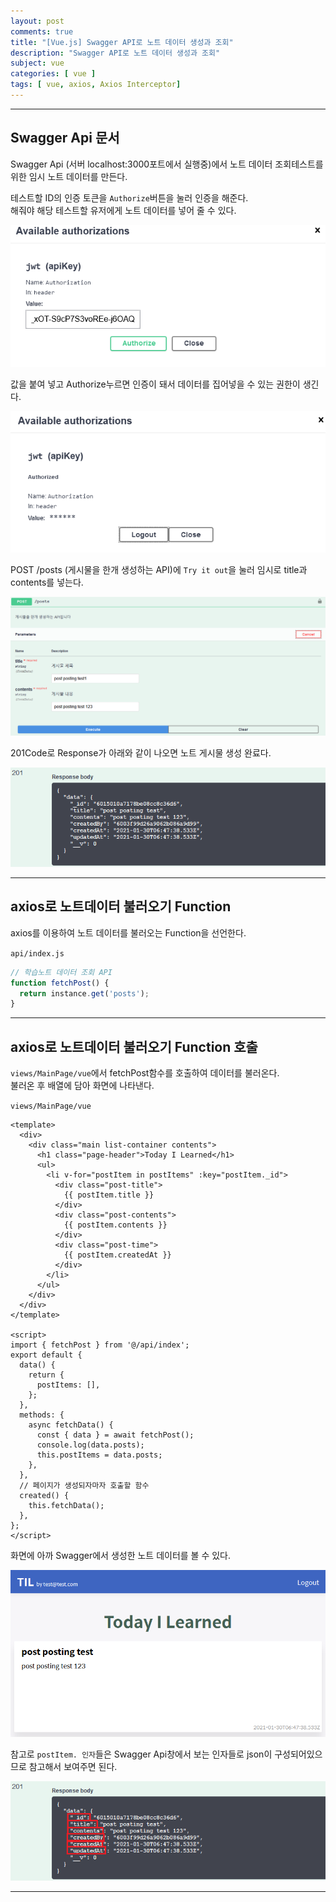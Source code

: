 ```yaml
---
layout: post
comments: true
title: "[Vue.js] Swagger API로 노트 데이터 생성과 조회"
description: "Swagger API로 노트 데이터 생성과 조회"
subject: vue
categories: [ vue ]
tags: [ vue, axios, Axios Interceptor]
---
```


<hr>

## Swagger Api 문서

Swagger Api (서버 localhost:3000포트에서 실행중)에서 노트 데이터 조회테스트를 위한 임시 노트 데이터를 만든다.

테스트할 ID의 인증 토큰을 `Authorize`버튼을 눌러 인증을 해준다.  
해줘야 해당 테스트할 유저에게 노트 데이터를 넣어 줄 수 있다.

![Swagger API Authorize1](/assets/img/vue/vue-data-posting1.png "Swagger API Authorize1")

값을 붙여 넣고 Authorize누르면 인증이 돼서 데이터를 집어넣을 수 있는 권한이 생긴다.

![Swagger API Authorize1](/assets/img/vue/vue-data-posting2.png "Swagger API Authorize1")

POST /posts (게시물을 한개 생성하는 API)에 `Try it out`을 눌러 임시로 title과 contents를 넣는다.

![Swagger API Post Try it Out 화면](/assets/img/vue/vue-data-posting5.png "Swagger API Post Try it Out 화면")

201Code로 Response가 아래와 같이 나오면 노트 게시물 생성 완료다.

![Swagger API Post Try it Out response 화면](/assets/img/vue/vue-data-posting3.png "Swagger API Post Try it Out response 화면")

<hr>

## axios로 노트데이터 불러오기 Function

axios를 이용하여 노트 데이터를 불러오는 Function을 선언한다.

`api/index.js`
```javascript
// 학습노트 데이터 조회 API
function fetchPost() {
  return instance.get('posts');
}
```

<hr>

## axios로 노트데이터 불러오기 Function 호출

`views/MainPage/vue`에서 fetchPost함수를 호출하여 데이터를 불러온다.  
불러온 후 배열에 담아 화면에 나타낸다.

`views/MainPage/vue`
```vue
<template>
  <div>
    <div class="main list-container contents">
      <h1 class="page-header">Today I Learned</h1>
      <ul>
        <li v-for="postItem in postItems" :key="postItem._id">
          <div class="post-title">
            {{ postItem.title }}
          </div>
          <div class="post-contents">
            {{ postItem.contents }}
          </div>
          <div class="post-time">
            {{ postItem.createdAt }}
          </div>
        </li>
      </ul>
    </div>
  </div>
</template>

<script>
import { fetchPost } from '@/api/index';
export default {
  data() {
    return {
      postItems: [],
    };
  },
  methods: {
    async fetchData() {
      const { data } = await fetchPost();
      console.log(data.posts);
      this.postItems = data.posts;
    },
  },
  // 페이지가 생성되자마자 호출할 함수
  created() {
    this.fetchData();
  },
};
</script>
```

화면에 아까 Swagger에서 생성한 노트 데이터를 볼 수 있다.

![note Data 화면](/assets/img/vue/vue-data-posting4.png "note Data 화면")

참고로 `postItem. 인자`들은 Swagger Api창에서 보는 인자들로 json이 구성되어있으므로 참고해서 보여주면 된다.

![Swagger API Post Try it Out response 화면 강조](/assets/img/vue/vue-data-posting6.png "Swagger API Post Try it Out response 화면 강조")


<hr>
